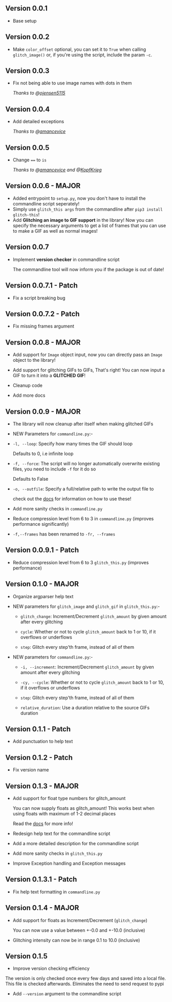 ## Version 0.0.1
* Base setup

## Version 0.0.2
* Make `color_offset` optional, you can set it to `True` when calling `glitch_image()` or, if you're using the script, include the param `-c`.

## Version 0.0.3
* Fix not being able to use image names with dots in them

  *Thanks to @[ojensen5115](https://github.com/ojensen5115)*

## Version 0.0.4
* Add detailed exceptions

  *Thanks to @[amancevice](https://github.com/amancevice)*

## Version 0.0.5
* Change `==` to `is`

  *Thanks to @[amancevice](https://github.com/amancevice) and @[KopfKrieg](https://github.com/KopfKrieg)*

## Version 0.0.6 - **MAJOR**
* Added entrypoint to `setup.py`, now you don't have to install the commandline script seperately!
* Simply use `glitch_this args` from the commandline after `pip3 install glitch-this`!
* Add **Glitching an image to GIF support** in the library! Now you can specify the necessary arguments to get a list of frames that you can use to make a GIF as well as normal images!

## Version 0.0.7
* Implement **version checker** in commandline script

  The commandline tool will now inform you if the package is out of date!

## Version 0.0.7.1 - Patch
* Fix a script breaking bug

## Version 0.0.7.2 - Patch
* Fix missing frames argument

## Version 0.0.8 - **MAJOR**
* Add support for `Image` object input, now you can directly pass an `Image` object to the library!

* Add support for glitching GIFs to GIFs, That's right! You can now input a GIF to turn it into a **GLITCHED GIF**!

* Cleanup code

* Add more docs

## Version 0.0.9 - **MAJOR**
* The library will now cleanup after itself when making glitched GIFs

*  NEW Parameters for `commandline.py`:-

  * `-l, --loop`: Specify how many times the GIF should loop

    Defaults to 0, i.e infinite loop

  * `-f, --force`: The script will no longer automatically overwrite existing files, you need to include `-f` for it do so

    Defaults to False

  * `-o, --outfile`: Specify a full/relative path to write the output file to

    check out the [docs](https://github.com/TotallyNotChase/glitch-this/wiki) for information on how to use these!

* Add more sanity checks in `commandline.py`

* Reduce compression level from 6 to 3 in `commandline.py` (improves performance significantly)

* `-f,--frames` has been renamed to `-fr, --frames`

## Version 0.0.9.1 - Patch
* Reduce compression level from 6 to 3 `glitch_this.py` (improves performance)

## Version 0.1.0 - **MAJOR**
* Organize argparser help text

* NEW parameters for `glitch_image` and `glitch_gif` in `glitch_this.py`:-
  * `glitch_change`: Increment/Decrement `glitch_amount` by given amount after every glitching

  * `cycle`: Whether or not to cycle `glitch_amount` back to 1 or 10, if it overflows or underflows

  * `step`: Glitch every step'th frame, instead of all of them
* NEW parameters for `commandline.py`:-

  * `-i, --increment`: Increment/Decrement `glitch_amount` by given amount after every glitching

  * `-cy, --cycle`: Whether or not to cycle `glitch_amount` back to 1 or 10, if it overflows or underflows

  * `step`: Glitch every step'th frame, instead of all of them

  * `relative_duration`: Use a duration relative to the source GIFs duration

## Version 0.1.1 - Patch
* Add punctuation to help text

## Version 0.1.2 - Patch
* Fix version name

## Version 0.1.3 - **MAJOR**
* Add support for float type numbers for glitch_amount

  You can now supply floats as glitch_amount! This works best when using floats with maximum of 1-2 decimal places

  Read the [docs](https://github.com/TotallyNotChase/glitch-this/wiki) for more info!

* Redesign help text for the commandline script

* Add a more detailed description for the commandline script

* Add more sanity checks in `glitch_this.py`

* Improve Exception handling and Exception messages

## Version 0.1.3.1 - Patch
* Fix help text formatting in `commandline.py`

## Version 0.1.4 - **MAJOR**
* Add support for floats as Increment/Decrement (`glitch_change`)

  You can now use a value between +-0.0 and +-10.0 (inclusive)

* Glitching intensity can now be in range 0.1 to 10.0 (inclusive)

## Version 0.1.5
* Improve version checking efficiency

The version is only checked once every few days and saved into a local file. This file is checked afterwards. Eliminates the need to send request to pypi

* Add `--version` argument to the commandline script
